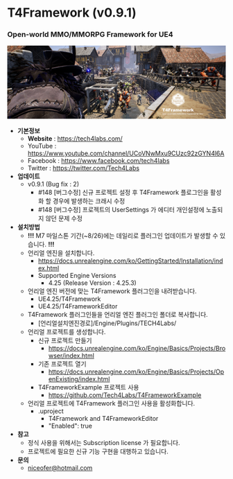 # T4Framework (v0.9.1)
### Open-world MMO/MMORPG Framework for UE4

![Epic_MegaGrants_Recipient](./T4Framework_Title.png)

- **기본정보**
  - **Website** : <https://tech4labs.com/>
  - YouTube : <https://www.youtube.com/channel/UCoVNwMxu9CUzc92zGYN4l6A>
  - Facebook : <https://www.facebook.com/tech4labs>
  - Twitter : <https://twitter.com/Tech4Labs>
- **업데이트**
  - v0.9.1 (Bug fix : 2)
    - #148 [버그수정] 신규 프로젝트 설정 후 T4Framework 플로그인을 활성화 할 경우에 발생하는 크래시 수정
    - #148 [버그수정] 프로젝트의 UserSettings 가 에디터 개인설정에 노출되지 않던 문제 수정
- **설치방법**
  - **!!!** M7 마일스톤 기간(~8/26)에는 데일리로 플러그인 업데이트가 발생할 수 있습니다. **!!!**
  - 언리얼 엔진을 설치합니다.
    - https://docs.unrealengine.com/ko/GettingStarted/Installation/index.html
    - Supported Engine Versions
      - 4.25 (Release Version : 4.25.3)
  - 언리얼 엔진 버전에 맞는 T4Framework 플러그인을 내려받습니다.
	- UE4.25/T4Framework
	- UE4.25/T4FrameworkEditor
  - T4Framework 플러그인들을 언리얼 엔진 플러그인 폴더로 복사합니다.
    - [언리얼설치엔진경로]/Engine/Plugins/TECH4Labs/
  - 언리얼 프로젝트를 생성합니다.
    - 신규 프로젝트 만들기
      - https://docs.unrealengine.com/ko/Engine/Basics/Projects/Browser/index.html
	- 기존 프로젝트 열기
	  - https://docs.unrealengine.com/ko/Engine/Basics/Projects/OpenExisting/index.html
	- T4FrameworkExample 프로젝트 사용
	  - https://github.com/Tech4Labs/T4FrameworkExample
  - 언리얼 프로젝트에 T4Framework 플러그인 사용을 활성화합니다.
    - .uproject
	  - T4Framework and T4FrameworkEditor
	  - "Enabled": true
- **참고**
  - 정식 사용을 위해서는 Subscription license 가 필요합니다.
  - 프로젝트에 필요한 신규 기능 구현을 대행하고 있습니다.
- **문의**
  - <niceofer@hotmail.com>
